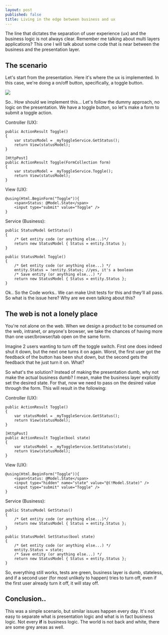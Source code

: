 ```yaml
---
layout: post
published: false
title: Living in the edge between business and ux
---
```


The line that dictates the separation of user experience (ux) and the business logic is not always clear.
Remember me talking about multi layers applications? This one I will talk about some code that is near between the business and the presentation layer.

## The scenario

Let's start from the presentation. Here it's where the ux is implemented. In this case, we're doing a on/off button, specifically, a toggle button.

![](https://upload.wikimedia.org/wikipedia/commons/2/2a/Ringing_the_elevator_alarm.jpg)

So.. How should we implement this... Let's follow the dummy approach, no logic on the presentation. We have a toggle button, so let's make a form to submit a toggle action.

Controller (UX):

    public ActionResult Toggle()
    {
    	var statusModel = _myToggleService.GetStatus();
        return View(statusModel);
    }
    
    [HttpPost]
    public ActionResult Toggle(FormCollection form)
    {
        var statusModel = _myToggleService.Toggle();
        return View(statusModel);
    }

View (UX):

    @using(Html.BeginForm("Toggle")){
    	<span>Status: @Model.State</span>
        <input type="submit" value="Toggle" />
    }

Service (Business):

    public StatusModel GetStatus()
    {
    	/* Get entity code (or anything else...)*/
        return new StatusModel { Status = entity.Status };
    }
    
    public StatusModel Toggle()
    {
        /* Get entity code (or anything else...) */
        entity.Status = !entity.Status; //yes, it's a boolean
        /* Save entity (or anything else...) */
        return new StatusModel { Status = entity.Status };
    }

Ok.. So the Code works.. We can make Unit tests for this and they'll all pass. So what is the issue here? Why are we even talking about this?

## The web is not a lonely place

You're not alone on the web. When we design a product to be consumed on the web, intranet, or anyone's browser, we take the chances of having more than one user/browser/tab open on the same form.

Imagine 2 users wanting to turn off the toggle switch. First one does indeed shut it down, but the next one turns it on again. Worst, the first user got the feedback of the button has been shut down, but the second gets the feedback that he just turn it on. What?

So what's the solution? Instead of making the presentation dumb, why not make the actual business dumb? I mean, make the business layer explicitly set the desired state. For that, now we need to pass on the desired value through the form. This will result in the following:

Controller (UX):

    public ActionResult Toggle()
    {
    	var statusModel = _myToggleService.GetStatus();
        return View(statusModel);
    }
    
    [HttpPost]
    public ActionResult Toggle(bool state)
    {
        var statusModel = _myToggleService.SetStatus(state);
        return View(statusModel);
    }

View (UX):

    @using(Html.BeginForm("Toggle")){
    	<span>Status: @Model.State</span>
        <input type="hidden" name="state" value="@(!Model.State)" />
        <input type="submit" value="Toggle" />
    }

Service (Business):

    public StatusModel GetStatus()
    {
    	/* Get entity code (or anything else...)*/
        return new StatusModel { Status = entity.Status };
    }
    
    public StatusModel SetStatus(bool state)
    {
        /* Get entity code (or anything else...) */
        entity.Status = state;
        /* Save entity (or anything else...) */
        return new StatusModel { Status = entity.Status };
    }

So, everything still works, tests are green, business layer is dumb, stateless, and if a second user (for most unlikely to happen) tries to turn off, even if the first user already turn it off, it will stay off.

## Conclusion..

This was a simple scenario, but similar issues happen every day. It's not easy to separate what is presentation logic and what is in fact business logic. Not every **if** is business logic. The world is not back and white, there are some grey areas as well.
